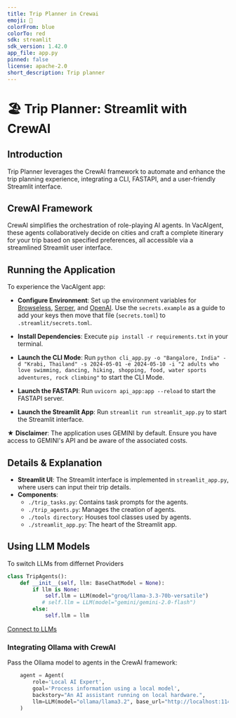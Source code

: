 ```yaml
---
title: Trip Planner in Crewai
emoji: 🐨
colorFrom: blue
colorTo: red
sdk: streamlit
sdk_version: 1.42.0
app_file: app.py
pinned: false
license: apache-2.0
short_description: Trip planner
---
```


# 🏖️ Trip Planner: Streamlit with CrewAI

## Introduction

Trip Planner leverages the CrewAI framework to automate and enhance the trip planning experience, integrating a CLI, FASTAPI, and a user-friendly Streamlit interface.


## CrewAI Framework

CrewAI simplifies the orchestration of role-playing AI agents. In VacAIgent, these agents collaboratively decide on cities and craft a complete itinerary for your trip based on specified preferences, all accessible via a streamlined Streamlit user interface.


## Running the Application

To experience the VacAIgent app:

- **Configure Environment**: Set up the environment variables for [Browseless](https://www.browserless.io/), [Serper](https://serper.dev/), and [OpenAI](https://openai.com/). Use the `secrets.example` as a guide to add your keys then move that file (`secrets.toml`) to `.streamlit/secrets.toml`.

- **Install Dependencies**: Execute `pip install -r requirements.txt` in your terminal.
- **Launch the CLI Mode**: Run `python cli_app.py -o "Bangalore, India" -d "Krabi, Thailand" -s 2024-05-01 -e 2024-05-10 -i "2 adults who love swimming, dancing, hiking, shopping, food, water sports adventures, rock climbing"` to start the CLI Mode.
- **Launch the FASTAPI**: Run `uvicorn api_app:app --reload` to start the FASTAPI server.
- **Launch the Streamlit App**: Run `streamlit run streamlit_app.py` to start the Streamlit interface.

★ **Disclaimer**: The application uses GEMINI by default. Ensure you have access to GEMINI's API and be aware of the associated costs.

## Details & Explanation

- **Streamlit UI**: The Streamlit interface is implemented in `streamlit_app.py`, where users can input their trip details.
- **Components**:
  - `./trip_tasks.py`: Contains task prompts for the agents.
  - `./trip_agents.py`: Manages the creation of agents.
  - `./tools directory`: Houses tool classes used by agents.
  - `./streamlit_app.py`: The heart of the Streamlit app.

## Using LLM Models

To switch LLMs from differnet Providers

```python
class TripAgents():
    def __init__(self, llm: BaseChatModel = None):
        if llm is None:
            self.llm = LLM(model="groq/llama-3.3-70b-versatile")
           # self.llm = LLM(model="gemini/gemini-2.0-flash")
        else:
            self.llm = llm

```
[Connect to LLMs](https://docs.crewai.com/how-to/llm-connections#connect-crewai-to-llms)



### Integrating Ollama with CrewAI

Pass the Ollama model to agents in the CrewAI framework:

```python
    agent = Agent(
        role='Local AI Expert',
        goal='Process information using a local model',
        backstory="An AI assistant running on local hardware.",
        llm=LLM(model="ollama/llama3.2", base_url="http://localhost:11434")
    )
```



